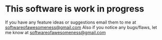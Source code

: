 # This software is work in progress
If you have any feature ideas or suggestions email them to me at softwareofawesomeness@gmail.com
Also if you notice any bugs/flaws, let me know at softwareofawesomeness@gmail.com
